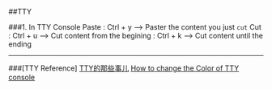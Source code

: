 ##TTY 


###1. In TTY Console
    Paste : Ctrl + y --> Paster the content you just `cut`
    Cut   : Ctrl + u --> Cut content from the begining
          : Ctrl + k --> Cut content until the ending
          

 
***
###[TTY Reference]
[TTY的那些事儿](http://ytliu.info/blog/2013/09/28/ttyde-na-xie-shi-er/)
[How to change the Color of TTY console](http://askubuntu.com/questions/57086/how-can-i-get-colors-in-tty-working-correctly)
